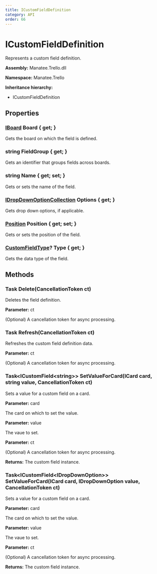 ```yaml
---
title: ICustomFieldDefinition
category: API
order: 66
---
```


# ICustomFieldDefinition

Represents a custom field definition.

**Assembly:** Manatee.Trello.dll

**Namespace:** Manatee.Trello

**Inheritance hierarchy:**

- ICustomFieldDefinition

## Properties

### [IBoard](IBoard#iboard) Board { get; }

Gets the board on which the field is defined.

### string FieldGroup { get; }

Gets an identifier that groups fields across boards.

### string Name { get; set; }

Gets or sets the name of the field.

### [IDropDownOptionCollection](IDropDownOptionCollection#idropdownoptioncollection) Options { get; }

Gets drop down options, if applicable.

### [Position](Position#position) Position { get; set; }

Gets or sets the position of the field.

### [CustomFieldType](CustomFieldType#customfieldtype)? Type { get; }

Gets the data type of the field.

## Methods

### Task Delete(CancellationToken ct)

Deletes the field definition.

**Parameter:** ct

(Optional) A cancellation token for async processing.

### Task Refresh(CancellationToken ct)

Refreshes the custom field definition data.

**Parameter:** ct

(Optional) A cancellation token for async processing.

### Task&lt;ICustomField&lt;string&gt;&gt; SetValueForCard(ICard card, string value, CancellationToken ct)

Sets a value for a custom field on a card.

**Parameter:** card

The card on which to set the value.

**Parameter:** value

The vaue to set.

**Parameter:** ct

(Optional) A cancellation token for async processing.

**Returns:** The custom field instance.

### Task&lt;ICustomField&lt;IDropDownOption&gt;&gt; SetValueForCard(ICard card, IDropDownOption value, CancellationToken ct)

Sets a value for a custom field on a card.

**Parameter:** card

The card on which to set the value.

**Parameter:** value

The vaue to set.

**Parameter:** ct

(Optional) A cancellation token for async processing.

**Returns:** The custom field instance.

